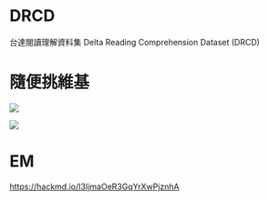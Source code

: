 # DRCD
台達閱讀理解資料集 Delta Reading Comprehension Dataset (DRCD) 

# 隨便挑維基



![](https://i.imgur.com/XW40vtc.jpg)

![](https://i.imgur.com/M7uJgPv.jpg)

# EM

https://hackmd.io/I3IjmaOeR3GqYrXwPjznhA
